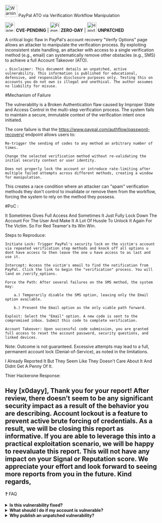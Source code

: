 <img src="https://raw.githubusercontent.com/Tarikul-Islam-Anik/Animated-Fluent-Emojis/master/Emojis/Symbols/Warning.png" alt="Warning" width="40" height="40" /> PayPal ATO via Verification Workflow Manipulation

<img src="https://raw.githubusercontent.com/Tarikul-Islam-Anik/Animated-Fluent-Emojis/master/Emojis/Objects/Page%20with%20Curl.png" alt="Page with Curl" width="32" height="32" /> **CVE-PENDING** | 
<img src="https://raw.githubusercontent.com/Tarikul-Islam-Anik/Animated-Fluent-Emojis/master/Emojis/Hand%20gestures/Flexed%20Biceps.png" alt="Flexed Biceps" width="32" height="32" /> **ZERO-DAY** | 
<img src="https://raw.githubusercontent.com/Tarikul-Islam-Anik/Animated-Fluent-Emojis/master/Emojis/Hand%20gestures/Handshake.png" alt="Handshake" width="32" height="32" /> **UNPATCHED**

A critical logic flaw in PayPal's account recovery "Verify Options" page allows an attacker to manipulate the verification process. By exploiting inconsistent state handling, an attacker with access to a single verification method (e.g., email) can systematically remove other obstacles (e.g., SMS) to achieve a full Account Takeover (ATO).

    ⚠️ Disclaimer: This document details an unpatched, active vulnerability. This information is published for educational, defensive, and responsible disclosure purposes only. Testing this on accounts you do not own is illegal and unethical. The author assumes no liability for misuse.

  #Mechanism of Failure

The vulnerability is a Broken Authentication flaw caused by Improper State and Access Control in the multi-step verification process. The system fails to maintain a secure, immutable context of the verification intent once initiated.

The core failure is that the https://www.paypal.com/authflow/password-recovery/ endpoint allows users to:

    Re-trigger the sending of codes to any method an arbitrary number of times.

    Change the selected verification method without re-validating the initial security context or user identity.

    Does not properly lock the account or introduce rate-limiting after multiple failed attempts across different methods, creating a window for manipulation.

This creates a race condition where an attacker can "spam" verification methods they don't control to invalidate or remove them from the workflow, forcing the system to rely on the method they possess.

#PoC : 

It Sometimes Gives Full Access And Sometimes It Just Fully Lock Down The Account For The User And Make It A Lot Of Hussle To Unlock It Again For The Victim. So For Red Teamer's Its Win Win.

Steps to Reproduce:

    Initiate Lock: Trigger PayPal's security lock on the victim's account via repeated verification step methods and knock off all options u dont have access to then leave the one u have access to as last and use it.

    Intercept: Access the victim's email to find the notification from PayPal. Click the link to begin the "verification" process. You will land on /verify_options.

    Force the Path: After several failures on the SMS method, the system may:

        a.) Temporarily disable the SMS option, leaving only the Email option available.

        b.) Present the Email option as the only viable path forward.

    Exploit: Select the "Email" option. A new code is sent to the compromised inbox. Submit this code to complete verification.

    Account Takeover: Upon successful code submission, you are granted full access to reset the account password, security questions, and linked devices.

Note: Outcome is not guaranteed. Excessive attempts may lead to a full, permanent account lock (Denial-of-Service), as noted in the limitations.


I Already Reported It But They Seem Like They Doesn't Care About It And Didnt Get A Penny Of It. 

Thier Hackerone Response:

Hey [x0dayy],
Thank you for your report!
After review, there doesn’t seem to be any significant security impact as a result of the behavior you are describing.
Account lockout is a feature to prevent active brute forcing of credentials.
As a result, we will be closing this report as informative. If you are able to leverage this into a practical exploitation scenario, we will be happy to reevaluate this report.
This will not have any impact on your Signal or Reputation score. We appreciate your effort and look forward to seeing more reports from you in the future.
Kind regards,
-----------------------------------------------------------------------------------------------

❓ FAQ
<details> <summary><b>Is this vulnerability fixed?</b></summary> <br> <strong>No.</strong> As of the last update to this document, this vulnerability remains unpatched and functional on a portion of PayPal accounts. </details><details> <summary><b>What should I do if my account is vulnerable?</b></summary> <br> Ensure you have a strong, unique password for your email account. Enable Two-Factor Authentication (2FA) on your email and PayPal account (using an Authenticator app, as SMS can be intercepted). </details><details> <summary><b>Why publish an unpatched vulnerability?</b></summary> <br> This is published under the principles of <strong>Responsible Disclosure</strong>. After attempted contact and a reasonable timeframe without a patch, public disclosure pressures the vendor to prioritize a fix and allows the community to defend themselves. The PoC is described theoretically to prevent easy weaponization. </details>

